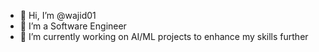 - 👋 Hi, I’m @wajid01
- 👀 I’m a Software Engineer
- 🌱 I’m currently working on AI/ML projects to enhance my skills further 

<!---
wajid01/wajid01 is a ✨ special ✨ repository because its `README.md` (this file) appears on your GitHub profile.
You can click the Preview link to take a look at your changes.
--->
